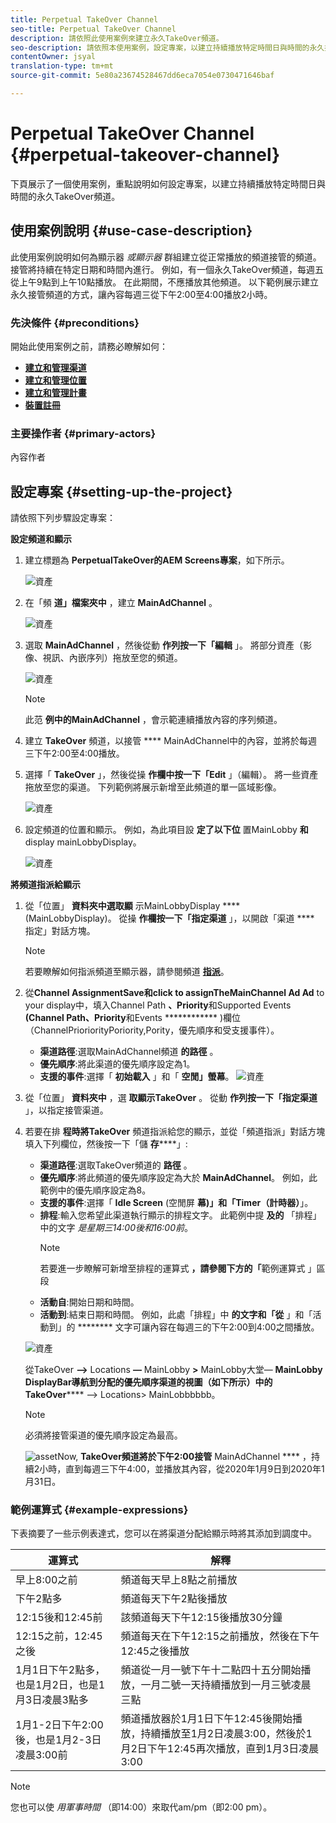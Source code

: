 ```yaml
---
title: Perpetual TakeOver Channel
seo-title: Perpetual TakeOver Channel
description: 請依照此使用案例來建立永久TakeOver頻道。
seo-description: 請依照本使用案例，設定專案，以建立持續播放特定時間日與時間的永久接管頻道。
contentOwner: jsyal
translation-type: tm+mt
source-git-commit: 5e80a23674528467dd6eca7054e0730471646baf

---
```



# Perpetual TakeOver Channel {#perpetual-takeover-channel}

下頁展示了一個使用案例，重點說明如何設定專案，以建立持續播放特定時間日與時間的永久TakeOver頻道。

## 使用案例說明 {#use-case-description}

此使用案例說明如何為顯示器 *或顯示器* 群組建立從正常播放的頻道接管的頻道。 接管將持續在特定日期和時間內進行。
例如，有一個永久TakeOver頻道，每週五從上午9點到上午10點播放。 在此期間，不應播放其他頻道。 以下範例展示建立永久接管頻道的方式，讓內容每週三從下午2:00至4:00播放2小時。

### 先決條件 {#preconditions}

開始此使用案例之前，請務必瞭解如何：

* **[建立和管理渠道](managing-channels.md)**
* **[建立和管理位置](managing-locations.md)**
* **[建立和管理計畫](managing-schedules.md)**
* **[裝置註冊](device-registration.md)**

### 主要操作者 {#primary-actors}

內容作者

## 設定專案 {#setting-up-the-project}

請依照下列步驟設定專案：

**設定頻道和顯示**

1. 建立標題為 **PerpetualTakeOver的AEM Screens專案**，如下所示。

   ![資產](assets/p_usecase1.png)

1. 在「頻 **道」檔案夾中** ，建立 **MainAdChannel** 。

   ![資產](assets/p_usecase2.png)

1. 選取 **MainAdChannel** ，然後從動 **作列按一下「編輯** 」。 將部分資產（影像、視訊、內嵌序列）拖放至您的頻道。

   ![資產](assets/p_usecase3.png)


   >[!NOTE]
   >此范 **例中的MainAdChannel** ，會示範連續播放內容的序列頻道。

1. 建立 **TakeOver** 頻道，以接管 **** MainAdChannel中的內容，並將於每週三下午2:00至4:00播放。

1. 選擇「 **TakeOver** 」，然後從操 **作欄中按一下「Edit** 」（編輯）。 將一些資產拖放至您的渠道。 下列範例將展示新增至此頻道的單一區域影像。

   ![資產](assets/p_usecase4.png)

1. 設定頻道的位置和顯示。 例如，為此項目設 **定了以下位** 置MainLobby **和** display mainLobbyDisplay。

   ![資產](assets/p_usecase5.png)

**將頻道指派給顯示**

1. 從「位置」 **資料夾中選取顯** 示MainLobbyDisplay **** (MainLobbyDisplay)。 從操 **作欄按一下「指定渠道** 」，以開啟「渠道 **** 指定」對話方塊。

   >[!NOTE]
   >若要瞭解如何指派頻道至顯示器，請參閱頻道 **[指派](channel-assignment.md)**。

1. 從&#x200B;**Channel AssignmentSave和click to assignTheMainChannel Ad Ad** to your display中，填入Channel Path **、Priority**&#x200B;和Supported Events **(Channel Path、Priority**&#x200B;和Events ************ )欄位（ChannelPrioriorityPoriority,Pority，優先順序和受支援事件）。

   * **渠道路徑**:選取MainAdChannel頻道 **的路徑** 。
   * **優先順序**:將此渠道的優先順序設定為1。
   * **支援的事件**:選擇「 **初始載入** 」和「 **空閒」螢幕**。
   ![資產](assets/p_usecase6.png)

1. 從「位置」 **資料夾中** ，選 **取顯示TakeOver** 。 從動 **作列按一下「指定渠道** 」，以指定接管渠道。

1. 若要在排 **程時將TakeOver** 頻道指派給您的顯示，並從「頻道指派」對話方塊填入下列欄位，然後按一下「儲 **存******」:

   * **渠道路徑**:選取TakeOver頻道的 **路徑** 。
   * **優先順序**:將此頻道的優先順序設定為大於 **MainAdChannel**。 例如，此範例中的優先順序設定為8。
   * **支援的事件**:選擇「 **Idle Screen** (空閒屏 **幕)」和「Timer（計時器）**」。
   * **排程**:輸入您希望此渠道執行顯示的排程文字。 此範例中提 **及的** 「排程」中的文字 *是星期三14:00後和16:00前*。
      >[!NOTE]
      >若要進一步瞭解可新增至排程的運算式 **，請參閱下方的「**&#x200B;範例運算式 [](#example-expressions) 」區段
   * **活動自**:開始日期和時間。
   * **活動到**:結束日期和時間。
   例如，此處「排程」中 **的文字和「從** 」和「活動到」的 ******** 文字可讓內容在每週三的下午2:00到4:00之間播放。


   ![資產](assets/p_usecase7.png)

   從TakeOver **—>** Locations **—** MainLobby **>** MainLobby大堂— **MainLobby DisplayBar導航到分配的優先順序渠道的視圖（如下所示）中的TakeOver****** —> Locations> MainLobbbbbb。

   >[!NOTE]
   >必須將接管渠道的優先順序設定為最高。

   ![asset](assets/p_usecase8.png)Now, **TakeOver頻道將於下午2:00接管** MainAdChannel **** ，持續2小時，直到每週三下午4:00，並播放其內容，從2020年1月9日到2020年1月31日。

### 範例運算式 {#example-expressions}

下表摘要了一些示例表達式，您可以在將渠道分配給顯示時將其添加到調度中。

| **運算式** | **解釋** |
|---|---|
| 早上8:00之前 | 頻道每天早上8點之前播放 |
| 下午2點多 | 頻道每天下午2點後播放 |
| 12:15後和12:45前 | 該頻道每天下午12:15後播放30分鐘 |
| 12:15之前，12:45之後 | 頻道每天在下午12:15之前播放，然後在下午12:45之後播放 |
| 1月1日下午2點多，也是1月2日，也是1月3日凌晨3點多 | 頻道從一月一號下午十二點四十五分開始播放，一月二號一天持續播放到一月三號凌晨三點 |
| 1月1-2日下午2:00後，也是1月2-3日凌晨3:00前 | 頻道播放器於1月1日下午12:45後開始播放，持續播放至1月2日凌晨3:00，然後於1月2日下午12:45再次播放，直到1月3日凌晨3:00 |

>[!NOTE]
>您也可以使 _用軍事時間_ （即14:00）來取代am/pm（即2:00 pm）。
